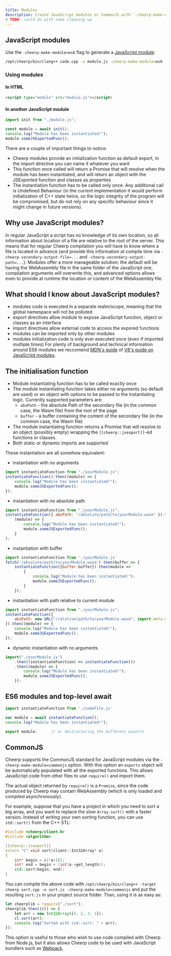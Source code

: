 ```yaml
---
title: Modules
description: Create JavaScript modules or CommonJS with `-cheerp-make-module`
# TODO: could do with some cleaning up
---
```


## JavaScript modules

Use the `-cheerp-make-module=es6` flag to generate a [JavaScript module](https://developer.mozilla.org/en-US/docs/Web/JavaScript/Guide/Modules):

```bash "-cheerp-make-module=es6"
/opt/cheerp/bin/clang++ code.cpp -o module.js -cheerp-make-module=es6
```

### Using modules

#### In HTML

```html 'type="module"'
<script type="module" src="module.js"></script>
```

#### In another JavaScript module

```javascript
import init from "./module.js";

const module = await init();
console.log("Module has been instantiated!");
module.someJSExportedFunc();
```

There are a couple of important things to notice:

- Cheerp modules provide an initialization function as default export, in the import directive you can name it whatever you want
- This function once called will return a Promise that will resolve when the module has been instantiated, and will return an object with the JSExported function and classes as properties
- The instantiation function has to be called only once. Any additional call is Undefined Behaviour (in the current implementation it would perform initialization of C++ state twice, so the logic integrity of the program will be compromised, but do not rely on any specific behaviour since it might change in future versions).

## Why use JavaScript modules?

In regular JavaScript a script has no knowledge of its own location, so all information about location of a file are relative to the root of the server.
This means that for regular Cheerp compilation you will have to know where a file is located in advance (and provide this information at compile time via `-cheerp-secondary-output-file=...` and `-cheerp-secondary-output-path=...`).
Modules offer a more manageable solution: the default will be having the WebAssembly file in the same folder of the JavaScript one, compilation arguments will overwrite this, and advanced options allows even to provide at runtime the location or content of the WebAssembly file.

## What should I know about JavaScript modules?

- modules code is executed in a separate realm/scope, meaning that the global namespace will not be polluted
- export directives allow module to expose JavaScript function, object or classes as an interface
- import directives allow external code to access the expored functions
- modules can be imported only by other modules
- modules initialization code is only ever executed once (even if imported multiple times)
  For plenty of background and technical information around ES6 modules we reccomend [MDN's guide](https://developer.mozilla.org/en-US/docs/Web/JavaScript/Guide/Modules) of [V8's guide on JavaScript modules](https://v8.dev/features/modules).

## The initialisation function

- Module instantiating function has to be called exactly once
- The module instantiating function takes either no arguments (so default are used) or an object with options to be passed to the instantiating logic. Currently supported parameters are:
  - `absPath` - the absolute Path of the secondary file (in the common case, the Wasm file) from the root of the page
  - `buffer` - a buffer containing the content of the secondary file (in the common case, the Wasm file)
- The module instantiating function returns a Promise that will resolve to an object (possibly empty) wrapping the `[[cheerp::jsexport]]`-ed functions or classes.
- Both static or dynamic imports are supported

These instantiation are all somehow equivalent:

- instantiation with no arguments

```js
import instantiateFunction from "./yourModule.js";
instantiateFunction().then((module) => {
	console.log("Module has been instantiated!");
	module.someJSExportedFunc();
});
```

- instantiation with no absolute path

```js
import instantiateFunction from "./yourModule.js";
instantiateFunction({ absPath: "/absolute/path/to/yourModule.wasm" }).then(
	(module) => {
		console.log("Module has been instantiated!");
		module.someJSExportedFunc();
	}
);
```

- instantiation with buffer

```js
import instantiateFunction from './yourModule.js'
fetch('/absolute/path/to/yourModule.wasm').then(buffer => {
	instantiateFunction({buffer:buffer}).then(module =>
		{
			console.log("Module has been instantiated!");
			module.someJSExportedFunc();
		}
	});
```

- instantiation with path relative to current module

```js
import instantiateFunction from "./yourModule.js";
instantiateFunction({
	absPath: new URL("/relative/path/to/yourModule.wasm", import.meta.url),
}).then((module) => {
	console.log("Module has been instantiated!");
	module.someJSExportedFunc();
});
```

- dynamic instantiation with no arguments

```js
import("./yourModule.js")
	.then((instantiateFunction) => instantiateFunction())
	.then((module) => {
		console.log("Module has been instantiated!");
		module.someJSExportedFunc();
	});
```

## ES6 modules and top-level await

```js
import instantiateFunction from './someFile.js'

var module = await instantiateFunction();
console.log("Module has been instantiated!");

export module;		// or destructuring the different exports
```

## CommonJS

Cheerp supports the CommonJS standard for JavaScript modules via the `-cheerp-make-module=commonjs` option.
With this option an `exports` object will be automatically populated with all the exported functions.
This allows JavaScript code from other files to use `require()` and import them.

The actual object returned by `require()` is a `Promise`, since the code produced by Cheerp may contain WebAssembly (which is only loaded and compiled asynchronously).

For example, suppose that you have a project in which you need to sort a big array, and you want to replace the slow `Array.sort()` with a faster version. Instead of writing your own sorting function, you can use `std::sort()` from the C++ STL:

```cpp
#include <cheerp/client.h>
#include <algorithm>

[[cheerp::jsexport]]
extern "C" void sort(client::Int32Array* a)
{
	int* begin = &(*a)[0];
	int* end = begin + (int)a->get_length();
	std::sort(begin, end);
}
```

You can compile the above code with `/opt/cheerp/bin/clang++ -target cheerp sort.cpp -o sort.js -cheerp-make-module=commonjs` and put the resulting `sort.js` in your project source folder.
Than, using it is as easy as:

```js
let cheerplib = require("./sort");
cheerplib.then((cl) => {
	let arr = new Int32Array([4, 2, 3, 1]);
	cl.sort(arr);
	console.log("Sorted with std::sort: " + arr);
});
```

This option is useful to those who wish to use code compiled with Cheerp from Node.js, but it also allows Cheerp code to be used with JavaScript bundlers such as [Webpack](https://webpack.js.org/).

